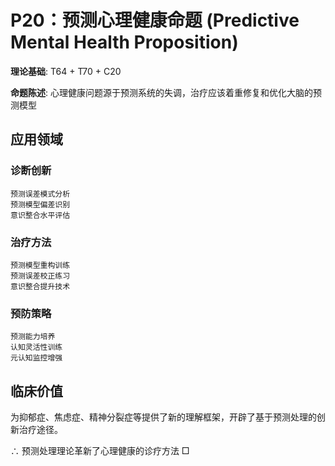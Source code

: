 # P20：预测心理健康命题 (Predictive Mental Health Proposition)

**理论基础**: T64 + T70 + C20

**命题陈述**: 心理健康问题源于预测系统的失调，治疗应该着重修复和优化大脑的预测模型

## 应用领域

### 诊断创新
```
预测误差模式分析
预测模型偏差识别
意识整合水平评估
```

### 治疗方法
```
预测模型重构训练
预测误差校正练习
意识整合提升技术
```

### 预防策略
```
预测能力培养
认知灵活性训练
元认知监控增强
```

## 临床价值

为抑郁症、焦虑症、精神分裂症等提供了新的理解框架，开辟了基于预测处理的创新治疗途径。

∴ 预测处理理论革新了心理健康的诊疗方法 □